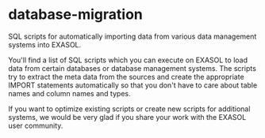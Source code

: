 # database-migration
SQL scripts for automatically importing data from various data management systems into EXASOL. 

You'll find a list of SQL scripts which you can execute on EXASOL to load data from certain databases or 
database management systems. The scripts try to extract the meta data from the sources and create the 
appropriate IMPORT statements automatically so that you don't have to care about table names and column 
names and types. 

If you want to optimize existing scripts or create new scripts for additional systems, we would be very 
glad if you share your work with the EXASOL user community.
